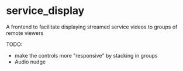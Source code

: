 # service_display
A frontend to facilitate displaying streamed service videos to groups of remote viewers

TODO:
* make the controls more "responsive" by stacking in groups
* Audio nudge